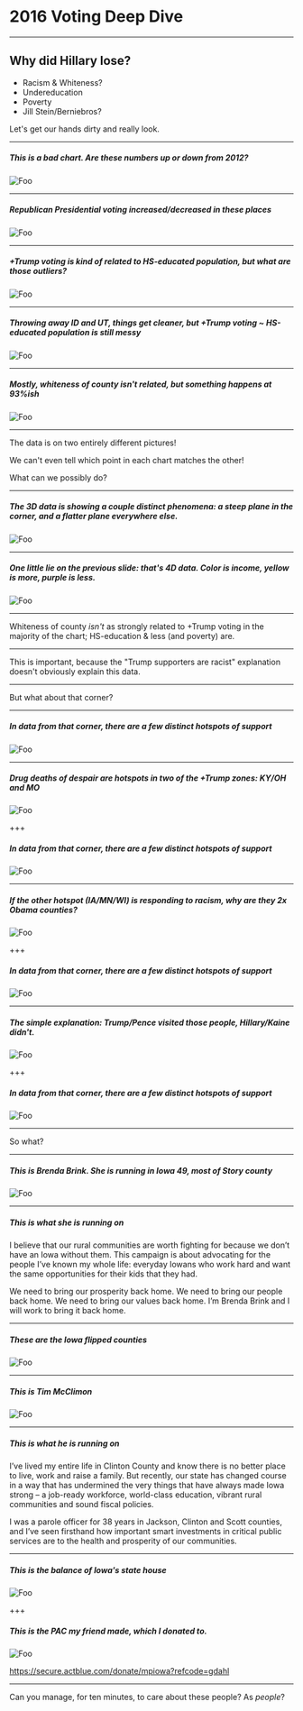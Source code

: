 # 2016 Voting Deep Dive

---

## Why did Hillary lose?

* Racism & Whiteness?
* Undereducation
* Poverty
* Jill Stein/Berniebros?

Let's get our hands dirty and really look.

---

##### This is a bad chart.  Are these numbers up or down from 2012?

![Foo](img/bad.png)

---

##### Republican Presidential voting increased/decreased in these places

![Foo](img/support.png)

---

##### +Trump voting is kind of related to HS-educated population, but what are those outliers?

![Foo](img/dirty_cone.png)

---

##### Throwing away ID and UT, things get cleaner, but +Trump voting ~ HS-educated population is still messy

![Foo](img/clean_cone.png)

---

##### Mostly, whiteness of county isn't related, but something happens at 93%ish

![Foo](img/curve.png)

---

The data is on two entirely different pictures!

We can't even tell which point in each chart matches the other!

What can we possibly do?

---

##### The 3D data is showing a couple distinct phenomena: a steep plane in the corner, and a flatter plane everywhere else.

![Foo](img/lean_rotate.gif)

---

##### One little lie on the previous slide: that's 4D data.  Color is income, yellow is more, purple is less.

![Foo](img/lean_rotate.gif)

---


Whiteness of county _isn't_ as strongly related to +Trump voting in the majority of the chart; HS-education & less (and poverty) are.

---

This is important, because the "Trump supporters are racist" explanation doesn't obviously explain this data.

---

But what about that corner?

---

##### In data from that corner, there are a few distinct hotspots of support

![Foo](img/big_support.png)

---

##### Drug deaths of despair are hotspots in two of the +Trump zones: KY/OH and MO

![Foo](img/drugs.jpg)

+++

##### In data from that corner, there are a few distinct hotspots of support

![Foo](img/big_support.png)

---

##### If the other hotspot (IA/MN/WI) is responding to racism, why are they 2x Obama counties?

![Foo](img/Flip1.png)

+++

##### In data from that corner, there are a few distinct hotspots of support

![Foo](img/big_support.png)

---

##### The simple explanation: Trump/Pence visited those people, Hillary/Kaine didn't.

![Foo](img/dots.png)

+++

##### In data from that corner, there are a few distinct hotspots of support

![Foo](img/big_support.png)

---

So what?

---

##### This is Brenda Brink.  She is running in Iowa 49, most of Story county

![Foo](img/brenda.jpg)

---

##### This is what she is running on

I believe that our rural communities are worth fighting for because we don’t have an Iowa without them. This campaign is about advocating for the people I’ve known my whole life: everyday Iowans who work hard and want the same opportunities for their kids that they had.

We need to bring our prosperity back home. We need to bring our people back home. We need to bring our values back home. I’m Brenda Brink and I will work to bring it back home.


---

##### These are the Iowa flipped counties

![Foo](img/flipped.png)


---

##### This is Tim McClimon

![Foo](img/tim2.png)

---

##### This is what he is running on

I’ve lived my entire life in Clinton County and know there is no better place to live, work and raise a family.  But recently, our state has changed course in a way that has undermined the very things that have always made Iowa strong – a job-ready workforce, world-class education, vibrant rural communities and sound fiscal policies.

I was a parole officer for 38 years in Jackson, Clinton and Scott counties, and I’ve seen firsthand how important smart investments in critical public services are to the health and prosperity of our communities.

---

##### This is the balance of Iowa's state house

![Foo](img/composition.png)

+++

##### This is the PAC my friend made, which I donated to.

![Foo](img/measured.png)

https://secure.actblue.com/donate/mpiowa?refcode=gdahl


---

Can you manage, for ten minutes, to care about these people? As _people_?
